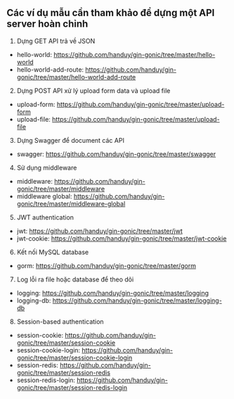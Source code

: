 ## Các ví dụ mẫu cần tham khảo để dựng một API server hoàn chỉnh

1. Dựng GET API trả về JSON
- hello-world: https://github.com/handuy/gin-gonic/tree/master/hello-world
- hello-world-add-route: https://github.com/handuy/gin-gonic/tree/master/hello-world-add-route

2. Dựng POST API xử lý upload form data và upload file
- upload-form: https://github.com/handuy/gin-gonic/tree/master/upload-form
- upload-file: https://github.com/handuy/gin-gonic/tree/master/upload-file

3. Dựng Swagger để document các API
- swagger: https://github.com/handuy/gin-gonic/tree/master/swagger

4. Sử dụng middleware
- middleware: https://github.com/handuy/gin-gonic/tree/master/middleware
- middleware global: https://github.com/handuy/gin-gonic/tree/master/middleware-global

5. JWT authentication
- jwt: https://github.com/handuy/gin-gonic/tree/master/jwt
- jwt-cookie: https://github.com/handuy/gin-gonic/tree/master/jwt-cookie

6. Kết nối MySQL database
- gorm: https://github.com/handuy/gin-gonic/tree/master/gorm

7. Log lỗi ra file hoặc database để theo dõi
- logging: https://github.com/handuy/gin-gonic/tree/master/logging
- logging-db: https://github.com/handuy/gin-gonic/tree/master/logging-db

8. Session-based authentication
- session-cookie: https://github.com/handuy/gin-gonic/tree/master/session-cookie
- session-cookie-login: https://github.com/handuy/gin-gonic/tree/master/session-cookie-login
- session-redis: https://github.com/handuy/gin-gonic/tree/master/session-redis
- session-redis-login: https://github.com/handuy/gin-gonic/tree/master/session-redis-login